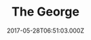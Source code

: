 ---
date: 2017-05-28T06:51:03.000Z
title: The George
latitude: 52.04353287178785
longitude: 0.9542323049855944
url: http://www.thegeorgehadleigh.co.uk
category: checkin
---